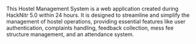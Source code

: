 This Hostel Management System is a web application created during HackNitr 5.0 within 24 hours. It is designed to streamline and simplify the management of hostel operations, providing essential features like user authentication, complaints handling, feedback collection, mess fee structure management, and an attendance system.
